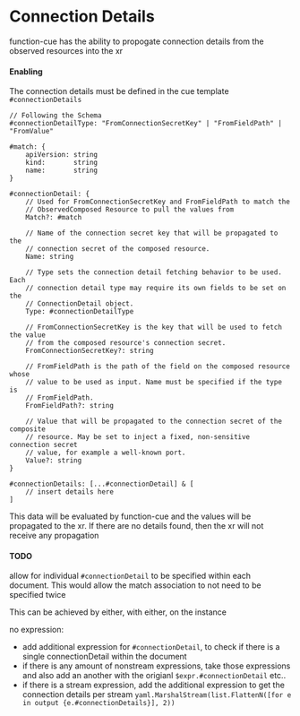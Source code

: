 # Connection Details

function-cue has the ability to propogate connection details from the observed resources
into the xr

#### Enabling

The connection details must be defined in the cue template `#connectionDetails`

```cue
// Following the Schema
#connectionDetailType: "FromConnectionSecretKey" | "FromFieldPath" | "FromValue"

#match: {
	apiVersion: string
	kind:       string
	name:       string
}

#connectionDetail: {
    // Used for FromConnectionSecretKey and FromFieldPath to match the
    // ObservedComposed Resource to pull the values from
	Match?: #match

	// Name of the connection secret key that will be propagated to the
	// connection secret of the composed resource.
	Name: string

	// Type sets the connection detail fetching behavior to be used. Each
	// connection detail type may require its own fields to be set on the
	// ConnectionDetail object.
	Type: #connectionDetailType

	// FromConnectionSecretKey is the key that will be used to fetch the value
	// from the composed resource's connection secret.
	FromConnectionSecretKey?: string

	// FromFieldPath is the path of the field on the composed resource whose
	// value to be used as input. Name must be specified if the type is
	// FromFieldPath.
	FromFieldPath?: string

	// Value that will be propagated to the connection secret of the composite
	// resource. May be set to inject a fixed, non-sensitive connection secret
	// value, for example a well-known port.
	Value?: string
}

#connectionDetails: [...#connectionDetail] & [
    // insert details here
]
```

This data will be evaluated by function-cue and the values will be propagated to the xr.
If there are no details found, then the xr will not receive any propagation

#### TODO

allow for individual `#connectionDetail` to be specified within each document. This
would allow the match association to not need to be specified twice

This can be achieved by either, with either, on the instance

no expression:

- add additional expression for `#connectionDetail`, to check if there is a single connectionDetail
  within the document
- if there is any amount of nonstream expressions, take those expressions and also add an
  another with the origianl `$expr.#connectionDetail` etc..
- if there is a stream expression, add the additional expression to get the connection details
  per stream `yaml.MarshalStream(list.FlattenN([for e in output {e.#connectionDetails}], 2))`
